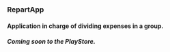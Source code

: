 ### RepartApp

#### Application in charge of dividing expenses in a group.

##### Coming soon to the PlayStore.

